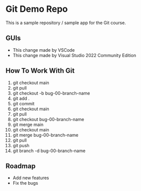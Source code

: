 # Git Demo Repo
This is a sample repository / sample app for the Git course.

## GUIs
 * This change made by VSCode
 * This change made by Visual Studio 2022 Community Edition

## How To Work With Git 
1. git checkout main
2. git pull
3. git checkout -b bug-00-branch-name
4. git add .
5. git commit
6. git checkout main
7. git pull
8. git checkout bug-00-branch-name
9. git merge main
10. git checkout main
11. git merge bug-00-branch-name
12. git pull
13. git push
14. git branch -d bug-00-branch-name

## Roadmap
 * Add new features
 * Fix the bugs
